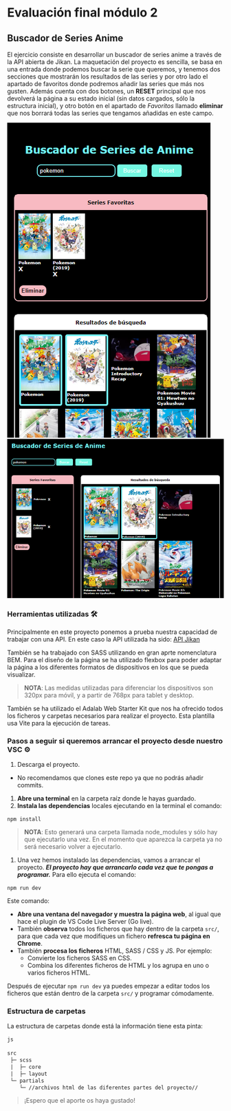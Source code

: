 # Evaluación final módulo 2

## Buscador de Series Anime

El ejercicio consiste en desarrollar un buscador de series anime a través de la API abierta de Jikan.
La maquetación del proyecto es sencilla, se basa en una entrada donde podemos buscar la serie que queremos, y tenemos dos secciones que mostrarán los resultados de las series y por otro lado el apartado de favoritos donde podremos añadir las series que más nos gusten.
Además cuenta con dos botones, un **RESET** principal que nos devolverá la página a su estado inicial (sin datos cargados, sólo la estructura inicial), y otro botón en el apartado de _Favoritos_ llamado **eliminar** que nos borrará todas las series que tengamos añadidas en este campo.

![versión mobile](/public/images/mobile.png)
![versión desktop](/public/images/desktop.png)

### Herramientas utilizadas 🛠️

Principalmente en este proyecto ponemos a prueba nuestra capacidad de trabajar con una API. En este caso la API utilizada ha sido:
[API Jikan](https://docs.api.jikan.moe/)

También se ha trabajado con SASS utilizando en gran aprte nomenclatura BEM. Para el diseño de la página se ha utilizado flexbox para poder adaptar la página a los diferentes formatos de dispositivos en los que se pueda visualizar.

> **NOTA**: Las medidas utilizadas para diferenciar los dispositivos son 320px para móvil, y a partir de 768px para tablet y desktop.

También se ha utilizado el Adalab Web Starter Kit que nos ha ofrecido todos los ficheros y carpetas necesarios para realizar el proyecto. Esta plantilla usa Vite para la ejecución de tareas.

### Pasos a seguir si queremos arrancar el proyecto desde nuestro VSC ⚙️

1. Descarga el proyecto.

- No recomendamos que clones este repo ya que no podrás añadir commits.

1. **Abre una terminal** en la carpeta raíz donde le hayas guardado.
1. **Instala las dependencias** locales ejecutando en la terminal el comando:

```
npm install
```

> **NOTA**: Esto generará una carpeta llamada node_modules y sólo hay que ejecutarlo una vez. En el momento que aparezca la carpeta ya no será necesario volver a ejecutarlo.

1. Una vez hemos instalado las dependencias, vamos a arrancar el proyecto. **_El proyecto hay que arrancarlo cada vez que te pongas a programar._** Para ello ejecuta el comando:

```
npm run dev
```

Este comando:

- **Abre una ventana del navegador y muestra la página web**, al igual que hace el plugin de VS Code Live Server (Go live).
- También **observa** todos los ficheros que hay dentro de la carpeta `src/`, para que cada vez que modifiques un fichero **refresca tu página en Chrome**.
- También **procesa los ficheros** HTML, SASS / CSS y JS. Por ejemplo:
  - Convierte los ficheros SASS en CSS.
  - Combina los diferentes ficheros de HTML y los agrupa en uno o varios ficheros HTML.

Después de ejecutar `npm run dev` ya puedes empezar a editar todos los ficheros que están dentro de la carpeta `src/` y programar cómodamente.

### Estructura de carpetas

La estructura de carpetas donde está la información tiene esta pinta:

```
js

src
 ├─ scss
 |  ├─ core
 |  ├─ layout
 └─ partials
    └─ //archivos html de las diferentes partes del proyecto//
```

> ¡Espero que el aporte os haya gustado!
